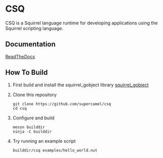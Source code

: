 # CSQ

CSQ is a Squirrel language runtime for developing applications using the Squirrel scripting language. 

## Documentation

[ReadTheDocs](https://csq.readthedocs.io)

## How To Build

1. First build and install the squirrel_gobject library [squirrel_gobject](https://github.com/supercamel/squirrel_gobject)

2. Clone this repository
    
    ```
    git clone https://github.com/supercamel/csq
    cd csq
    ```

3. Configure and build 

    ```
    meson builddir
    ninja -C builddir
    ```

4. Try running an example script

    ```
    builddir/csq examples/hello_world.nut
    ```

